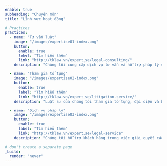 ```yaml
---
enable: true
subheading: "Chuyên môn"
title: "Lĩnh vực hoạt động"

# Practices
practices:
  - name: "Tư vấn luật"
    image: "/images/expertise01-index.png"
    button:
      enable: true
      label: "Tìm hiểu thêm"
      link: "http://tklaw.vn/expertise/legal-consulting/"
    description: "Chúng tôi cung cấp dịch vụ tư vấn và hỗ trợ pháp lý cho cá nhân, doanh nghiệp và tổ chức, giúp họ hiểu và tuân thủ các quy định pháp lý. Luật sư của chúng tôi có kiến thức sâu rộng về hệ thống pháp luật cũng như kinh nghiệm thực tiễn trong việc áp dụng pháp luật vào các tình huống cụ thể. Dịch vụ này bao gồm việc soạn thảo văn bản pháp lý, đưa ra lời khuyên pháp lý, và giải quyết các vấn đề pháp lý phức tạp."

  - name: "Tham gia tố tụng"
    image: "/images/expertise02-index.png"
    button:
      enable: true
      label: "Tìm hiểu thêm"
      link: "http://tklaw.vn/expertise/litigation-service/"
    description: "Luật sư của chúng tôi tham gia tố tụng, đại diện và bào chữa cho khách hàng trong các vụ án pháp lý. Dựa trên chi tiết vụ án, chuẩn bị và đưa ra lời khai, bằng chứng và lập luận hợp pháp để bảo vệ quyền lợi của khách hàng. Bên cạnh đó, chúng tôi cũng tham gia trong các phiên tòa, đàm phán ngoại tòa, và soạn thảo các tài liệu pháp lý cần thiết."

  - name: "Dịch vụ pháp lý"
    image: "/images/expertise03-index.png"
    button:
      enable: true
      label: "Tìm hiểu thêm"
      link: "http://tklaw.vn/expertise/legal-service"
    description: "Chúng tôi hỗ trợ khách hàng trong việc giải quyết các vấn đề pháp lý như soạn thảo và đánh giá các văn bản pháp lý như hợp đồng, thỏa thuận, và tài liệu pháp lý. Ngoài ra, chúng tôi cũng hỗ trợ, hướng dẫn giải quyết tranh chấp pháp lý, đàm phán hòa giải, và đại diện cho khách hàng trong các thủ tục pháp lý."

# don't create a separate page
_build:
  render: "never"
---
```

